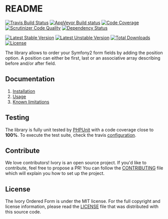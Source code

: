 # README

[![Travis Build Status](https://secure.travis-ci.org/egeloen/ivory-ordered-form.png?branch=master)](http://travis-ci.org/egeloen/ivory-ordered-form)
[![AppVeyor Build status](https://ci.appveyor.com/api/projects/status/k16kn70835m18rps/branch/master?svg=true)](https://ci.appveyor.com/project/egeloen/ivory-ordered-form/branch/master)
[![Code Coverage](https://scrutinizer-ci.com/g/egeloen/ivory-ordered-form/badges/coverage.png?b=master)](https://scrutinizer-ci.com/g/egeloen/ivory-ordered-form/?branch=master)
[![Scrutinizer Code Quality](https://scrutinizer-ci.com/g/egeloen/ivory-ordered-form/badges/quality-score.png?b=master)](https://scrutinizer-ci.com/g/egeloen/ivory-ordered-form/?branch=master)
[![Dependency Status](https://www.versioneye.com/php/egeloen:ordered-form/badge.svg)](https://www.versioneye.com/php/egeloen:ordered-form)

[![Latest Stable Version](https://poser.pugx.org/egeloen/ordered-form/v/stable.svg)](https://packagist.org/packages/egeloen/ordered-form)
[![Latest Unstable Version](https://poser.pugx.org/egeloen/ordered-form/v/unstable.svg)](https://packagist.org/packages/egeloen/ordered-form)
[![Total Downloads](https://poser.pugx.org/egeloen/ordered-form/downloads.svg)](https://packagist.org/packages/egeloen/ordered-form)
[![License](https://poser.pugx.org/egeloen/ordered-form/license.svg)](https://packagist.org/packages/egeloen/ordered-form)

The library allows to order your Symfony2 form fields by adding the position option. A position can either be first,
last or an associative array describing before and/or after field.

## Documentation

 1. [Installation](/doc/installation.md)
 2. [Usage](/doc/usage.md)
 3. [Known limitations](/doc/known_limitations.md)

## Testing

The library is fully unit tested by [PHPUnit](http://www.phpunit.de/) with a code coverage close to **100%**. To
execute the test suite, check the travis [configuration](/.travis.yml).

## Contribute

We love contributors! Ivory is an open source project. If you'd like to contribute, feel free to propose a PR! You
can follow the [CONTRIBUTING](/CONTRIBUTING.md) file which will explain you how to set up the project.

## License

The Ivory Ordered Form is under the MIT license. For the full copyright and license information, please read the
[LICENSE](/LICENSE) file that was distributed with this source code.

